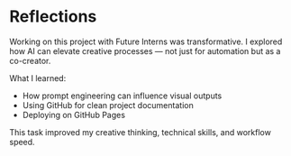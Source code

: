 # Reflections

Working on this project with Future Interns was transformative. I explored how AI can elevate creative processes — not just for automation but as a co-creator.

What I learned:
- How prompt engineering can influence visual outputs
- Using GitHub for clean project documentation
- Deploying on GitHub Pages

This task improved my creative thinking, technical skills, and workflow speed.
